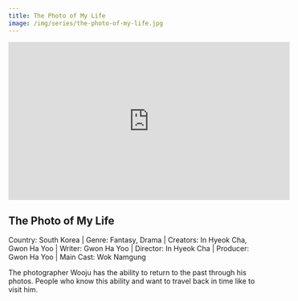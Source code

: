 ```yaml
---
title: The Photo of My Life
image: /img/series/the-photo-of-my-life.jpg
---
```

<iframe width="560" height="315" src="https://www.youtube.com/embed/-vn80hQ1BDk" frameborder="0" allow="accelerometer; autoplay; encrypted-media; gyroscope; picture-in-picture" allowfullscreen></iframe>

## The Photo of My Life
Country: South Korea | Genre: Fantasy, Drama | Creators: In Hyeok Cha, Gwon Ha Yoo | Writer: Gwon Ha Yoo | Director: In Hyeok Cha | Producer: Gwon Ha Yoo | Main Cast: Wok Namgung

The photographer Wooju has the ability to return to the past through his photos. People who know this ability and want to travel back in time like to visit him.